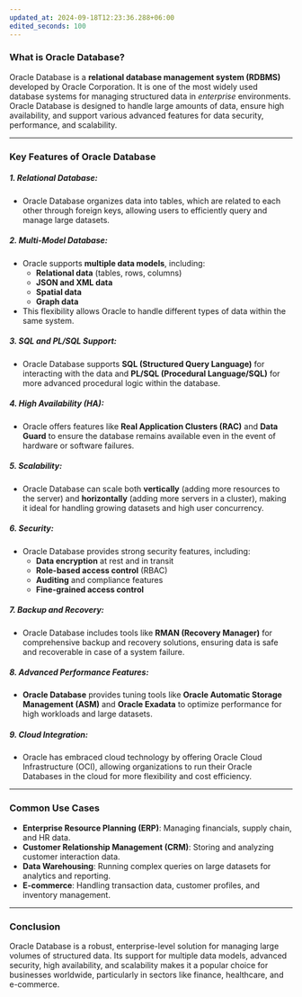 ```yaml
---
updated_at: 2024-09-18T12:23:36.288+06:00
edited_seconds: 100
---
```

### **What is Oracle Database?**

Oracle Database is a **relational database management system (RDBMS)** developed by Oracle Corporation. It is one of the most widely used database systems for managing structured data in *enterprise* environments. Oracle Database is designed to handle large amounts of data, ensure high availability, and support various advanced features for data security, performance, and scalability.

---

### **Key Features of Oracle Database**

##### 1. Relational Database:
   - Oracle Database organizes data into tables, which are related to each other through foreign keys, allowing users to efficiently query and manage large datasets.
   
##### 2. Multi-Model Database:
   - Oracle supports **multiple data models**, including:
     - **Relational data** (tables, rows, columns)
     - **JSON and XML data**
     - **Spatial data**
     - **Graph data**
   - This flexibility allows Oracle to handle different types of data within the same system.

##### 3. SQL and PL/SQL Support:
   - Oracle Database supports **SQL (Structured Query Language)** for interacting with the data and **PL/SQL (Procedural Language/SQL)** for more advanced procedural logic within the database.

##### 4. High Availability (HA):
   - Oracle offers features like **Real Application Clusters (RAC)** and **Data Guard** to ensure the database remains available even in the event of hardware or software failures.
   
##### 5. Scalability:
   - Oracle Database can scale both **vertically** (adding more resources to the server) and **horizontally** (adding more servers in a cluster), making it ideal for handling growing datasets and high user concurrency.

##### 6. Security:
   - Oracle Database provides strong security features, including:
     - **Data encryption** at rest and in transit
     - **Role-based access control** (RBAC)
     - **Auditing** and compliance features
     - **Fine-grained access control**

##### 7. Backup and Recovery:
   - Oracle Database includes tools like **RMAN (Recovery Manager)** for comprehensive backup and recovery solutions, ensuring data is safe and recoverable in case of a system failure.

##### 8. Advanced Performance Features:
   - **Oracle Database** provides tuning tools like **Oracle Automatic Storage Management (ASM)** and **Oracle Exadata** to optimize performance for high workloads and large datasets.
   
##### 9. Cloud Integration:
   - Oracle has embraced cloud technology by offering Oracle Cloud Infrastructure (OCI), allowing organizations to run their Oracle Databases in the cloud for more flexibility and cost efficiency.

---

### **Common Use Cases**
- **Enterprise Resource Planning (ERP)**: Managing financials, supply chain, and HR data.
- **Customer Relationship Management (CRM)**: Storing and analyzing customer interaction data.
- **Data Warehousing**: Running complex queries on large datasets for analytics and reporting.
- **E-commerce**: Handling transaction data, customer profiles, and inventory management.

---

### **Conclusion**
Oracle Database is a robust, enterprise-level solution for managing large volumes of structured data. Its support for multiple data models, advanced security, high availability, and scalability makes it a popular choice for businesses worldwide, particularly in sectors like finance, healthcare, and e-commerce.
